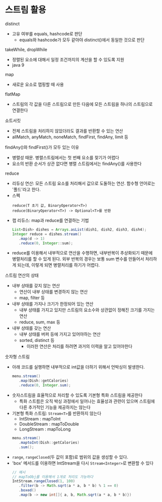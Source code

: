 # 스트림 활용
distinct
- 고유 여부를 equals, hashcode로 판단
   - equals와 hashcode가 모두 같아야 distinct()에서 동일한 것으로 판단

takeWhile, dropWhile
- 정렬된 요소에 대해서 일정 조건까지의 계산을 할 수 있도록 지원
- java 9

map
- 새로운 요소로 맵핑할 때 사용

flatMap
- 스트림의 각 값을 다른 스트림으로 만든 다음에 모든 스트림을 하나의 스트림으로 연결한다

쇼트서킷
- 전체 스트림을 처리하지 않았더라도 결과를 반환할 수 있는 연산
- allMatch, anyMatch, noneMatch, findFirst, findAny, limit 등

findAny()와 findFirst()가 모두 있는 이유
- 병렬성 때문. 병렬스트림에서는 첫 번째 요소를 찾기가 어렵다
- 요소의 반환 순서가 상관 없다면 병렬 스트림에서는 findAny()를 사용한다

reduce
- 리듀싱 연산: 모든 스트림 요소를 처리해서 값으로 도둘하는 연산. 함수형 언어로는 '폴드'라고 한다.
- 스펙
   ```
   reduce(T 초기 값, BinaryOperator<T>)
   reduce(BinaryOperator<T>) -> Optional<T>를 반환
   ```
- 랩 리듀스: map과 reduce를 연결하는 기법
   ```java
   List<Dish> dishes = Arrays.asList(dish1, dish2, dish3, dish4);
   Integer reduce = dishes.stream()
      .map(d -> 1)
      .reduce(0, Integer::sum);
   ```
- reduce를 이용해서 내부적으로 연산을 수행하면, 내부반복이 추상화되기 때문에 병렬처리를 할 수 있게 된다. 외부 반복의 경우는 보통 sum 변수를 만들어서 처리하게 되는데, 이렇게 되면 병렬처리를 하기가 어렵다. 

스트림 연산의 상태
- 내부 상태를 갖지 않는 연산
   - 연산이 내부 상태를 변경하지 않는 연산
   - map, filter 등
- 내부 상태를 가지나 크기가 한정되어 있는 연산
   - 내부 상태를 가지고 있지만 스트림의 요소수와 상관없이 정해진 크기를 가지는 연산
   - reduce, sum, max 등
- 내부 상태를 갖는 연산
   - 내부 상태를 버퍼 등에 가지고 있어야하는 연산
   - sorted, distinct 등
      - 이러한 연산은 처리를 하려면 과거의 이력을 알고 있어야한다

숫자형 스트림
- 아래 코드를 실행하면 내부적으로 int값을 더하기 위해서 언박싱이 발생한다. 
   ```java
   menu.stream()
      .map(Dish::getCalories)
      .reduce(0, Integer.sum);
   ```
- 숫자스트림을 효율적으로 처리할 수 있도록 기본형 특화 스트림을 제공한다
   - 특화 스트릠은 오직 박싱 과정에서 일어나는 효율성과 관련이 있으며 스트림에 다른 추가적인 기능을 제공하지는 않는다
- 기본형 특화 스트림: `Stream<T>`를 반환하지 않는다
   - IntStream : mapToInt
   - DoubleStream : mapToDouble
   - LongStream : mapToLong
   ```java
   menu.stream()
      .maptoInt(Dish::getCalories)
      .sum();
   ```
- `range`, `rangeClosed`(두 값이 포함)로 범위의 값을 생성할 수 있다.
- 'box' 메서드를 이용하면 IntStream을 다시 `Stream<Integer>`로 변환할 수 있다
   ```java
   // 예시
   // mapToObj를 이용해서 1개로 처리도 가능하다
   IntStream.rangeClosed(1, 100)
      .filter(b -> Math.sqrt(a * a, b * b) % 1 == 0)
      .boxed()
      .map(b -> new int[]{ a, b, Math.sqrt(a * a, b * b)})
   ```